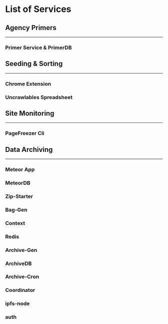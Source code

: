 # List of Services


## Agency Primers
** **

### Primer Service & PrimerDB


## Seeding & Sorting
** **

### Chrome Extension
### Uncrawlables Spreadsheet


## Site Monitoring
** **

### PageFreezer Cli


## Data Archiving
** **

### Meteor App
### MeteorDB
### Zip-Starter
### Bag-Gen
### Context
### Redis
### Archive-Gen
### ArchiveDB
### Archive-Cron
### Coordinator
### ipfs-node
### auth
